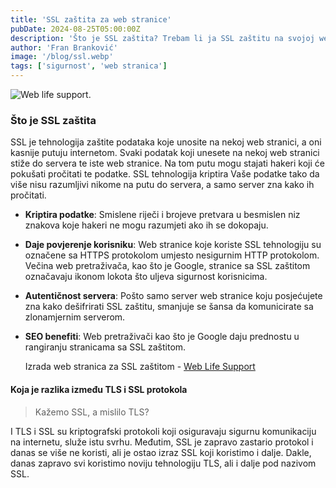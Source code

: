 ```yaml
---
title: 'SSL zaštita za web stranice'
pubDate: 2024-08-25T05:00:00Z
description: 'Što je SSL zaštita? Trebam li ja SSL zaštitu na svojoj web stranici? Što je bolje TLS ili SSL? Više o SSL-u na našem blogu.'
author: 'Fran Branković'
image: '/blog/ssl.webp'
tags: ['sigurnost', 'web stranica']
---
```


![Web life support.](/blog/ssl.webp)

### Što je SSL zaštita

SSL je tehnologija zaštite podataka koje unosite na nekoj web stranici, a oni kasnije putuju internetom. Svaki podatak koji unesete na nekoj web stranici stiže do servera te iste web stranice. Na tom putu mogu stajati hakeri koji će pokušati pročitati te podatke. SSL tehnologija kriptira Vaše podatke tako da više nisu razumljivi nikome na putu do servera, a samo server zna kako ih pročitati.

- **Kriptira podatke**: Smislene riječi i brojeve pretvara u besmislen niz znakova koje hakeri ne mogu razumjeti ako ih se dokopaju.
- **Daje povjerenje korisniku**: Web stranice koje koriste SSL tehnologiju su označene sa HTTPS protokolom umjesto nesigurnim HTTP protokolom. Večina web pretraživača, kao što je Google, stranice sa SSL zaštitom označavaju ikonom lokota što uljeva sigurnost korisnicima.
- **Autentičnost servera**: Pošto samo server web stranice koju posjećujete zna kako dešifrirati SSL zaštitu, smanjuje se šansa da komunicirate sa zlonamjernim serverom.
- **SEO benefiti**: Web pretraživači kao što je Google daju prednostu u rangiranju stranicama sa SSL zaštitom.

  Izrada web stranica za SSL zaštitom - [Web Life Support](kontakt-za-izradu-web-stranice)

#### Koja je razlika između TLS i SSL protokola

> Kažemo SSL, a mislilo TLS?

I TLS i SSL su kriptografski protokoli koji osiguravaju sigurnu komunikaciju na internetu, služe istu svrhu. Međutim, SSL je zapravo zastario protokol i danas se više ne koristi, ali je ostao izraz SSL koji koristimo i dalje. Dakle, danas zapravo svi koristimo noviju tehnologiju TLS, ali i dalje pod nazivom SSL.
